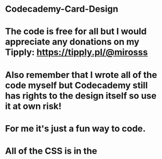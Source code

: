 # Codecademy-Card-Design
# The code is free for all but I would appreciate any donations on my Tipply: https://tipply.pl/@mirosss
#
# Also remember that I wrote all of the code myself but Codecademy still has rights to the design itself so use it at own risk!
# For me it's just a fun way to code.
#
# All of the CSS is in the <style> in HTML.
